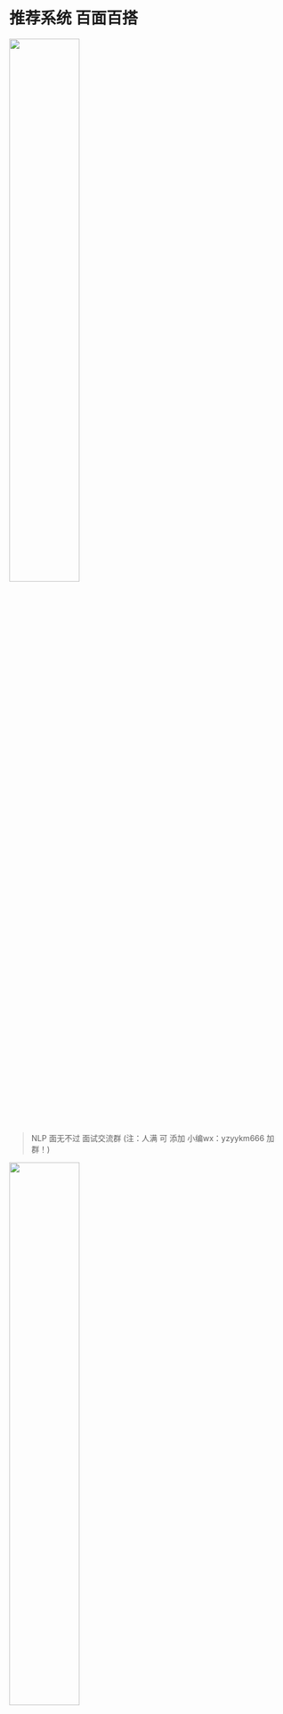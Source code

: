 # 推荐系统 百面百搭

<img src="img/微信截图_20230918094559.png" width="50%" >

>  NLP 面无不过 面试交流群 (注：人满 可 添加 小编wx：yzyykm666 加群！)

<img src="img/微信截图_20210301212242.png" width="50%" >

- [推荐系统 百面百搭](#推荐系统-百面百搭)
  - [一、推荐系统导论篇](#一推荐系统导论篇)
  - [二、推荐系统机器学习篇](#二推荐系统机器学习篇)
    - [2.1 【关于 协同过滤篇】那些你不知道的事](#21-关于-协同过滤篇那些你不知道的事)
    - [2.2【关于 矩阵分解篇】那些你不知道的事](#22关于-矩阵分解篇那些你不知道的事)
    - [2.3 【关于 逻辑回归篇】 那些你不知道的事](#23-关于-逻辑回归篇-那些你不知道的事)
    - [2.4 FM 算法篇](#24-fm-算法篇)
    - [2.5 FFM 算法篇](#25-ffm-算法篇)
    - [2.6 GBDT+LR 篇](#26-gbdtlr-篇)
  - [三、推荐系统 深度学习篇](#三推荐系统-深度学习篇)
    - [3.1 AutoRec 篇](#31-autorec-篇)
    - [3.2 NeuralCF模型 篇](#32-neuralcf模型-篇)
    - [3.3 Deep Crossing模型 篇](#33-deep-crossing模型-篇)
    - [3.4 Wide＆Deep模型 篇](#34-widedeep模型-篇)
    - [3.5 FM与深度学习模型的结合 篇](#35-fm与深度学习模型的结合-篇)
  - [四、推荐系统 落地篇](#四推荐系统-落地篇)
  - [五、多角度审视推荐系统篇](#五多角度审视推荐系统篇)
  - [六、推荐系统 评估方法篇](#六推荐系统-评估方法篇)
  - [七、推荐系统 工程落地篇](#七推荐系统-工程落地篇)

## [一、推荐系统导论篇](introduction/)

- 1.1 什么是推荐系统？
- 1.2 推荐系统的作用？
- 1.3 推荐系统的意义？
- 1.4 推荐系统要解决的问题？
- 1.5 常用的推荐系统的逻辑框架是怎么样的呢？
- 1.6 常用的推荐系统的技术架构是怎么样的呢？
- 1.7 推荐系统算法工程师日常解决问题？
- 1.8 推荐系统算法工程师 处理的数据部分有哪些，最后得到什么数据？
- 1.9 推荐系统算法工程师 处理的模型部分有哪些，最后得到什么数据？
- 1.10 模型训练的方式？
- 1.11 推荐系统 的 流程是什么？
- 1.12 推荐系统 的 流程是什么？
- 1.13 推荐系统 与 搜索、广告 的 异同？
- 1.14 推荐系统 整体架构？

> [点击查看答案](https://articles.zsxq.com/id_grz7880endsk.html)

## [二、推荐系统机器学习篇](traditional_recommendation_model/)

### [2.1 【关于 协同过滤篇】那些你不知道的事](https://articles.zsxq.com/id_lje4bgibeb4i.html)

- 一、基础篇
  - 1.1 什么是协同过滤？
  - 1.2 协同过滤的推荐流程是怎么样？
- 二、基于用户的协同过滤 （User-CF-Based）篇
  - 2.1 基于用户的协同过滤 （User-CF-Based） 是什么？
  - 2.2 基于用户的协同过滤 （User-CF-Based） 的思想是什么？
  - 2.3 基于用户的协同过滤 （User-CF-Based） 的特点是什么？
- 三、基于物品的协同过滤 （Item-CF-Based）篇
  - 3.1 基于物品的协同过滤 （Item-CF-Based） 是什么？
  - 3.2 基于物品的协同过滤 （Item-CF-Based） 的思想是什么？
  - 3.3 基于物品的协同过滤 （Item-CF-Based） 的特点是什么？
  - 3.4 基于物品的协同过滤 （Item-CF-Based） 的具体步骤是什么？
- 四、User-CF-Based 与 Item-CF-Based 对比篇
  - 4.1 User-CF-Based 与 Item-CF-Based 的应用场景的区别
  - 4.2 User-CF-Based 与 Item-CF-Based 的存在问题的区别
- 五、User-CF-Based 与 Item-CF-Based 问题篇

> [点击查看答案](https://articles.zsxq.com/id_lje4bgibeb4i.html)

### [2.2【关于 矩阵分解篇】那些你不知道的事](https://articles.zsxq.com/id_4hjo78at5lj8.html)

- 一、动机篇
  - 1.1 为什么 需要 矩阵分解？
- 二、隐语义模型 介绍篇
  - 2.1 什么是 隐语义模型？
  - 2.2 隐语义模型 存在什么问题？
- 三、矩阵分解 介绍篇
  - 3.1 如何 获取 ⽤户矩阵Q 和 音乐矩阵P？
  - 3.2 矩阵分解 思路 是什么？
  - 3.3 矩阵分解 原理 是什么？
  - 3.4 如何 利用 矩阵分解 计算 用户 u 对 物品 v 的 评分？
- 四、矩阵分解 优缺点篇
  - 4.1 矩阵分解 存在什么问题？

> [点击查看答案](https://articles.zsxq.com/id_4hjo78at5lj8.html)

### [2.3 【关于 逻辑回归篇】 那些你不知道的事](https://articles.zsxq.com/id_3kstrwlvfuw0.html)

- 一、动机篇
  - 1.1 为什么 需要 逻辑回归？
- 二、逻辑回归 介绍篇
  - 2.1 逻辑回归 如何解决 上述问题？
  - 2.2 什么是逻辑回归
- 三、逻辑回归 推导篇
  - 3.1 逻辑回归 如何推导？
  - 3.2 逻辑回归 如何求解优化？
- 四、逻辑回归 推荐流程篇
  - 4.1 逻辑回归 推荐流程？
- 五、逻辑回归 优缺点篇
  - 5.1 逻辑回归 有哪些优点？
  - 5.2 逻辑回归 有哪些缺点？

> [点击查看答案](https://articles.zsxq.com/id_3kstrwlvfuw0.html)

### [2.4 FM 算法篇](https://articles.zsxq.com/id_4zqld440t2lm.html)

- 一、为什么要使用 FM？
- 二、FM 的思路是什么？
- 三、FM 的优点？
- 四、FM 的缺点？
- 五、POLY2 vs FM？

> [点击查看答案](https://articles.zsxq.com/id_4zqld440t2lm.html)

### [2.5 FFM 算法篇](https://articles.zsxq.com/id_uz5p2ategto9.html)

- 一、为什么要使用 FFM？
- 二、FFM 的思路是什么？
- 三、FM vs FFM？

> [点击查看答案](https://articles.zsxq.com/id_3kstrwlvfuw0.html)

### [2.6 GBDT+LR 篇](https://articles.zsxq.com/id_0l5gdn0wjtsp.html)

- 一、动机篇
  - 1.1 为什么 需要 GBDT+LR？
- 二、GBDT 介绍篇
  - 2.1 GBDT 的基础结构是什么样的？
  - 2.2 GBDT 的学习方式？
  - 2.3 GBDT 的思路？
  - 2.4 GBDT 的特点是怎么样？
  - 2.5 GBDT 所用分类器是什么？
  - 2.6 GBDT 解决二分类和回归问题的方式？
  - 2.7 GBDT 损失函数 是什么？
  - 2.8 构建分类GBDT的步骤 是什么？
  - 2.9 GBDT 优缺点篇？
- 三、GBDT+LR 模型介绍篇
  - 3.1 GBDT+LR 模型 思路是什么样？
  - 3.2 GBDT+LR 模型 步骤是什么样？
  - 3.3 GBDT+LR 模型 关键点是什么样？
  - 3.4 GBDT+LR 模型 本质是什么样？
- 四、GBDT+LR 优缺点篇
  - 4.1 GBDT+LR 的优点是什么？
  - 4.2 GBDT+LR 的缺点是什么？
- 五、问题讨论
  - 5.1 为什么要使用集成的决策树模型，而不是单棵的决策树模型？
  - 5.2 为什么建树采用GBDT而非RF？
  - 5.3 Logistic Regression是一个线性分类器，也就是说会忽略掉特征与特征之间的关联信息，那么是否可以采用构建新的交叉特征这一特征组合方式从而提高模型的效果？
  - 5.4 GBDT很有可能构造出的新训练数据是高维的稀疏矩阵，而Logistic Regression使用高维稀疏矩阵进行训练，会直接导致计算量过大，特征权值更新缓慢的问题？
  - 5.5 FM 因为采用FM对本来已经是高维稀疏矩阵做完特征交叉后，新的特征维度会更加多，并且由于元素非0即1，新的特征数据可能也会更加稀疏，那么怎么办？
  - 5.6 为什么要将GBDT与LR融合？

> [点击查看答案](https://articles.zsxq.com/id_0l5gdn0wjtsp.html)


## 三、推荐系统 深度学习篇

### 3.1 AutoRec 篇

- 什么是自编码器?
- AutoRec 思路 是什么？
- AutoRec 基本原理是什么？
- AutoRec模型的结构 长什么样子？
- AutoRec模型的特点？
- AutoRec模型的存在问题？
  
> [点击查看答案](https://articles.zsxq.com/id_dntrd6igjk9i.html)

### 3.2 NeuralCF模型 篇

- 为什么需要NeuralCF模型？
- NeuralCF模型 的 普通结构？
- NeuralCF模型 的 混合结构？
- NeuralCF模型 主要思想？
- NeuralCF模型的优势和局限性？

> [点击查看答案](https://articles.zsxq.com/id_bjd8e1r6kow3.html)

### 3.3 Deep Crossing模型 篇

- 为什么需要 Deep Crossing？
- Deep Crossing 模型的所用特征 是什么？
- Deep Crossing 模型的模型结构？

> [点击查看答案](https://articles.zsxq.com/id_wl94fgqn0r5t.html)

### 3.4 Wide＆Deep模型 篇

- 模型的记忆能力与泛化能力
- Wide＆Deep模型 模型结构？
- Wide＆Deep模型 模型 Trick？
- Wide＆Deep模型 优点是什么？
- Wide＆Deep模型的影响力？
- Wide＆Deep模型的进化——Deep＆Cross模型？

> [点击查看答案](https://articles.zsxq.com/id_di0tp2qalgdx.html)

### 3.5 FM与深度学习模型的结合 篇

- 为什么需要 DeepFM？
- DeepFM 结构 介绍一下？
- DeepFM 思路？
- DeepFM 与 Deep＆Cross模型 异同点？

> [点击查看答案](https://articles.zsxq.com/id_wpbdemx6amp9.html)

## 四、推荐系统 落地篇


## 五、多角度审视推荐系统篇


## 六、推荐系统 评估方法篇

## 七、推荐系统 工程落地篇
